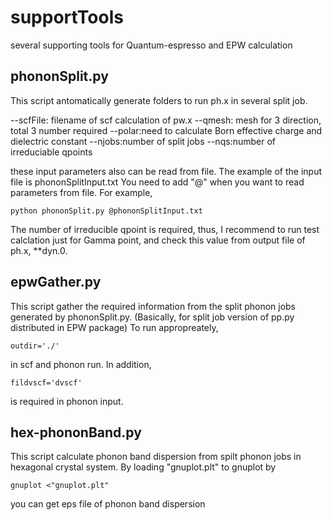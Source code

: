 # supportTools
several supporting tools for Quantum-espresso and EPW calculation

## phononSplit.py
This script antomatically generate folders to run ph.x in several split job.

--scfFile: filename of scf calculation of pw.x
--qmesh: mesh for 3 direction, total 3 number required
--polar:need to calculate Born effective charge and dielectric constant
--njobs:number of split jobs
--nqs:number of irreduciable qpoints

these input parameters also can be read from file. The example of the input file is phononSplitInput.txt
You need to add "@" when you want to read parameters from file. For example,

```
python phononSplit.py @phononSplitInput.txt
```

The number of irreducible qpoint is required, thus, I recommend to run test calclation just for Gamma point, 
and check this value from output file of ph.x, **dyn.0.

## epwGather.py
This script gather the required information from the split phonon jobs generated by phononSplit.py. 
(Basically, for split job version of pp.py distributed in EPW package)
To run appropreately, 
```
outdir='./'
```
in scf and phonon run. In addition, 

```
fildvscf='dvscf'
```
is required in phonon input.

## hex-phononBand.py
This script calculate phonon band dispersion from spilt phonon jobs in hexagonal crystal system.
By loading "gnuplot.plt" to gnuplot by

```
gnuplot <"gnuplot.plt"
```
you can get eps file of phonon band dispersion


